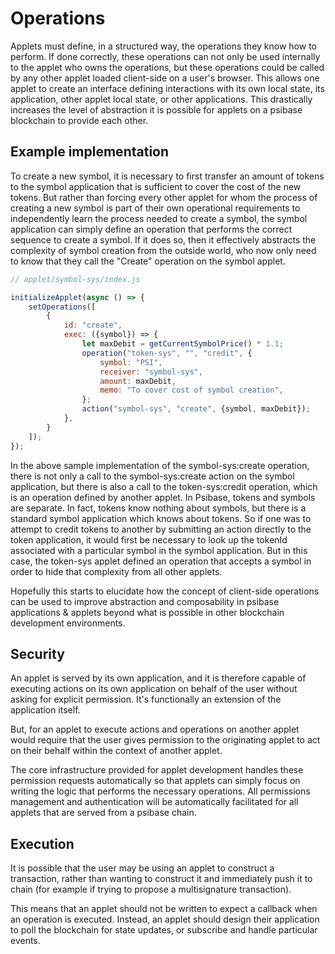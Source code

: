 # Operations

Applets must define, in a structured way, the operations they know how to perform. If done correctly, these operations can not only be used internally to the applet who owns the operations, but these operations could be called by any other applet loaded client-side on a user's browser. This allows one applet to create an interface defining interactions with its own local state, its application, other applet local state, or other applications. This drastically increases the level of abstraction it is possible for applets on a psibase blockchain to provide each other.

## Example implementation

To create a new symbol, it is necessary to first transfer an amount of tokens to the symbol application that is sufficient to cover the cost of the new tokens. But rather than forcing every other applet for whom the process of creating a new symbol is part of their own operational requirements to independently learn the process needed to create a symbol, the symbol application can simply define an operation that performs the correct sequence to create a symbol. If it does so, then it effectively abstracts the complexity of symbol creation from the outside world, who now only need to know that they call the "Create" operation on the symbol applet.

```javascript
// applet/symbol-sys/index.js

initializeApplet(async () => {
    setOperations([
        {
            id: "create",
            exec: ({symbol}) => {
                let maxDebit = getCurrentSymbolPrice() * 1.1;
                operation("token-sys", "", "credit", {
                    symbol: "PSI",
                    receiver: "symbol-sys",
                    amount: maxDebit,
                    memo: "To cover cost of symbol creation",
                };
                action("symbol-sys", "create", {symbol, maxDebit});
            },
        }
    ]);
});
```

In the above sample implementation of the symbol-sys:create operation, there is not only a call to the symbol-sys:create action on the symbol application, but there is also a call to the token-sys:credit operation, which is an operation defined by another applet. In Psibase, tokens and symbols are separate. In fact, tokens know nothing about symbols, but there is a standard symbol application which knows about tokens. So if one was to attempt to credit tokens to another by submitting an action directly to the token application, it would first be necessary to look up the tokenId associated with a particular symbol in the symbol application. But in this case, the token-sys applet defined an operation that accepts a symbol in order to hide that complexity from all other applets.

Hopefully this starts to elucidate how the concept of client-side operations can be used to improve abstraction and composability in psibase applications & applets beyond what is possible in other blockchain development environments.

## Security

An applet is served by its own application, and it is therefore capable of executing actions on its own application on behalf of the user without asking for explicit permission. It's functionally an extension of the application itself.

But, for an applet to execute actions and operations on another applet would require that the user gives permission to the originating applet to act on their behalf within the context of another applet.

The core infrastructure provided for applet development handles these permission requests automatically so that applets can simply focus on writing the logic that performs the necessary operations. All permissions management and authentication will be automatically facilitated for all applets that are served from a psibase chain.

## Execution

It is possible that the user may be using an applet to construct a transaction, rather than wanting to construct it and immediately push it to chain (for example if trying to propose a multisignature transaction).

This means that an applet should not be written to expect a callback when an operation is executed. Instead, an applet should design their application to poll the blockchain for state updates, or subscribe and handle particular events.

